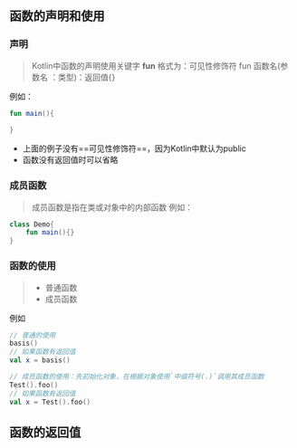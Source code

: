 ## 函数的声明和使用

### 声明
> Kotlin中函数的声明使用关键字 **fun**
> 格式为：可见性修饰符 fun 函数名(参数名 ：类型)：返回值{}

例如：

```kotlin
fun main(){
    
}
```

- 上面的例子没有==可见性修饰符==，因为Kotlin中默认为public
- 函数没有返回值时可以省略

### 成员函数

> 成员函数是指在类或对象中的内部函数
例如：
```kotlin
class Demo{
    fun main(){}
}
```

### 函数的使用

> - 普通函数
> -  成员函数

例如

```kotlin
// 普通的使用
basis()
// 如果函数有返回值
val x = basis()

// 成员函数的使用：先初始化对象，在根据对象使用`中缀符号(.)`调用其成员函数
Test().foo()
// 如果函数有返回值
val x = Test().foo()

```



## 函数的返回值

> 